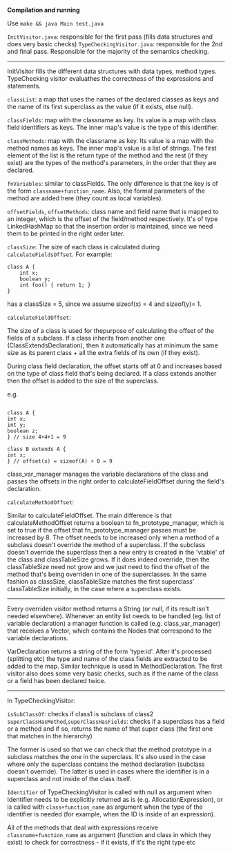 **Compilation and running**

Use `make && java Main test.java`

`InitVisitor.java`: responsible for the first pass (fills data structures and does very basic checks)
`TypeCheckingVisitor.java`: responsible for the 2nd and final pass. Responsible for the majority of the semantics checking.


*** 

InitVisitor fills the different data structures with data types, method types. TypeChecking visitor evaluathes the correctness of the expressions and statements.

`classList`: a map that uses the names of the declared classes as keys and the name of its first superclass as the value (if it exists, else null).

`classFields`: map with the classname as key. Its value is  a map with class field identifiers as keys. The inner map's value is the type of this identifier.

`classMethods`: map with the classname as key. Its value is a map with the method names as keys. The inner map's value is a list of strings. The first element of the list is the return type of the method
and the rest (if they exist) are the types of the method's parameters, in the order that they are declared.

`fnVariables`: similar to classFields. The only difference is that the key is of the form `classname+function_name`. Also, the formal parameters of the method are added here (they count as local variables).

`offsetFields`, `offsetMethods`: class name  and field name that is mapped to an integer, which is the offset of the field/method respectively. It's of type LinkedHashMap so that the insertion order is maintained, since we need them to be
printed in the right order later.


`classSize`: The size of each class is calculated during  `calculateFieldsOffset`. For example:
```
class A {
	int x;
	boolean y;
	int foo() { return 1; }
}
```

has a classSize = 5, since we assume sizeof(x) = 4 and sizeof(y)= 1.

`calculateFieldOffset`:

The size of a class is used for thepurpose of calculating the offset of the fields of a subclass. If a class inherits from another one (ClassExtendsDeclaration), then it automatically has at minimum the same size as its parent class +
all the extra fields of its own (if they exist).

During class field declaration, the offset starts off at 0 and increases based on the type of class field that's being declared. If a class extends another then the offset is added to the size of the superclass.

e.g.
```

class A {
int x;
int y;
boolean z;
} // size 4+4+1 = 9

class B extends A {
int x;
} // offset(x) = sizeof(A) + 0 = 9

```

class_var_manager manages the variable declarations of the class and passes the offsets in the right order to calculateFieldOffset during the field's declaration.

`calculateMethodOffset`:

Similar to calculateFieldOffset. The main difference is that calculateMethodOffset returns a boolean to fn_prototype_manager, which is set to true if the offset that fn_prototype_manager passes must be increased by 8. The offset needs to
be increased only when a method of a subclass doesn't override the method of a superclass. If the subclass doesn't override the superclass then a new entry is created in the 'vtable' of the class and classTableSize grows. If it does indeed
override, then the classTableSize need not grow and we just need to find the offset of the method that's being overriden in one of the superclasses. In the same fashion as classSize, classTableSize matches the first superclass' classTableSize initially,
in the case where a superclass exists.

*** 

Every overriden visitor method returns a String (or null, if its result isn't needed elsewhere). Whenever an entity list needs to be handled (eg. list of variable declaration) a manager function is called (e.g. class_var_manager) that  receives
a Vector<Node>, which contains the Nodes that correspond to the variable declarations.

VarDeclaration returns a string of the form 'type:id'. After it's processed (splitting etc) the type and name of the class fields are extracted to be added to the map. Similar technique is used in MethodDeclaration. The first visitor also does some
very basic checks, such as if the name of the class or a field has been declared twice.

***

In TypeCheckingVisitor:

`isSubClassOf`: checks if class1 is subclass of class2
`superClassHasMethod`,`superClassHasFields`: checks if a superclass has a field or a method and if so, returns the name of that super class (the first one that matches in the hierarchy)

The former is used so that we can check that the  method prototype in a subclass matches the one in the superclass. It's also used in the case where only the superclass contains the method declaration (subclass doesn't override).
The latter is used in cases where the identifier is in a superclass and not inside of the class itself.

`Identifier` of TypeCheckingVisitor is called with null as argument when Identifier needs to be explicitly returned as is (e.g. AllocationExpression), or is called with `class+function_name` as argument when the type of the identifier
is needed (for example, when the ID is inside of an expression).

All of the methods that deal with expressions receive `classname+function_name` as argument (function and class in which they exist) to check for correctness - if it exists, if it's the right type etc

